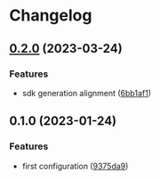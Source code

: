 # Changelog

## [0.2.0](https://github.com/devopsarr/lidarr-py/compare/v0.1.0...v0.2.0) (2023-03-24)


### Features

* sdk generation alignment ([6bb1af1](https://github.com/devopsarr/lidarr-py/commit/6bb1af1589bb8cf625fca37d33b2a9ae62d98df2))

## 0.1.0 (2023-01-24)


### Features

* first configuration ([9375da9](https://github.com/devopsarr/lidarr-py/commit/9375da9628dd69968e34f4fa430f077805d0230a))
